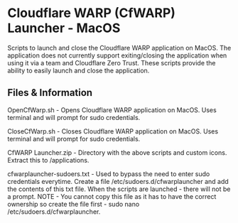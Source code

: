 # Cloudflare WARP (CfWARP) Launcher - MacOS

Scripts to launch and close the Cloudflare WARP application on MacOS. 
The application does not currently support exiting/closing the application when using it via a team and Cloudflare Zero Trust. These scripts provide the ability to easily launch and close the application.

## Files & Information
OpenCfWarp.sh - Opens Cloudflare WARP application on MacOS. Uses terminal and will prompt for sudo credentials.

CloseCfWarp.sh - Closes Cloudflare WARP application on MacOS. Uses terminal and will prompt for sudo credentials.

CfWARP Launcher.zip - Directory with the above scripts and custom icons. Extract this to /applications.

cfwarplauncher-sudoers.txt - Used to bypass the need to enter sudo credentials everytime. Create a file /etc/sudoers.d/cfwarplauncher and add the contents of this txt file. When the scripts are launched - there will not be a prompt. NOTE - You cannot copy this file as it has to have the correct ownership so create the file first - sudo nano /etc/sudoers.d/cfwarplauncher.
